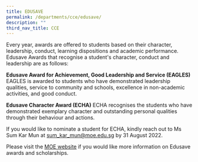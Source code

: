 ```yaml
---
title: EDUSAVE
permalink: /departments/cce/edusave/
description: ""
third_nav_title: CCE
---
```

Every year, awards are offered to students based on their character, leadership, conduct, learning dispositions and academic performance. Edusave Awards that recognise a student's character, conduct and leadership are as follows:

**Edusave Award for Achievement, Good Leadership and Service (EAGLES)**
EAGLES is awarded to students who have demonstrated leadership qualities, service to community and schools, excellence in non-academic activities, and good conduct.


**Edusave Character Award (ECHA)**
ECHA recognises the students who have demonstrated exemplary character and outstanding personal qualities through their behaviour and actions. 


If you would like to nominate a student for ECHA, kindly reach out to Ms Sum Kar Mun at [sum\_kar\_mun@moe.edu.sg](mailto:sum_kar_mun@moe.edu.sg) by 31 August 2022. 


Please visit the [MOE website](https://www.moe.gov.sg/financial-matters/awards-scholarships/edusave-awards#:~:text=Edusave%20Character%20Award,Primary%204%20to%206%3A%20%24350) if you would like more information on Edusave awards and scholarships.